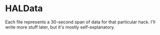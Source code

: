 # HALData

Each file represents a 30-second span of data for that particular hack. I'll write more stuff later, but it's mostly self-explanatory.
